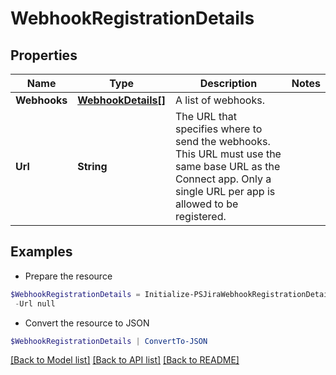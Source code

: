 # WebhookRegistrationDetails
## Properties

Name | Type | Description | Notes
------------ | ------------- | ------------- | -------------
**Webhooks** | [**WebhookDetails[]**](WebhookDetails.md) | A list of webhooks. | 
**Url** | **String** | The URL that specifies where to send the webhooks. This URL must use the same base URL as the Connect app. Only a single URL per app is allowed to be registered. | 

## Examples

- Prepare the resource
```powershell
$WebhookRegistrationDetails = Initialize-PSJiraWebhookRegistrationDetails  -Webhooks null `
 -Url null
```

- Convert the resource to JSON
```powershell
$WebhookRegistrationDetails | ConvertTo-JSON
```

[[Back to Model list]](../README.md#documentation-for-models) [[Back to API list]](../README.md#documentation-for-api-endpoints) [[Back to README]](../README.md)

